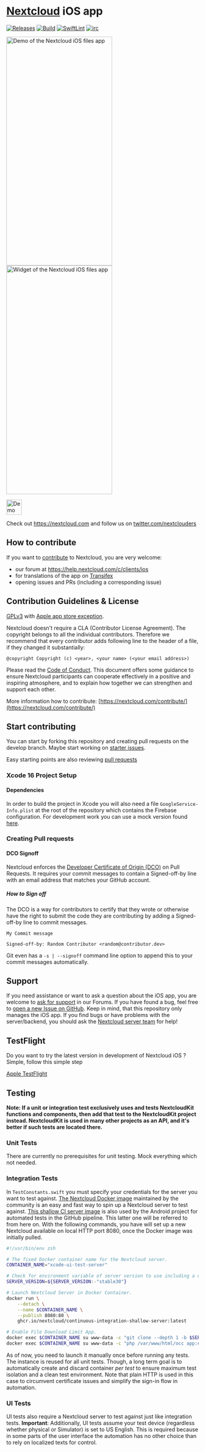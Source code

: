 # [Nextcloud](https://nextcloud.com) iOS app 
[![Releases](https://img.shields.io/github/release/nextcloud/ios.svg)](https://github.com/nextcloud/ios/releases/latest) [![Build](https://github.com/nextcloud/ios/actions/workflows/xcode.yml/badge.svg)](https://github.com/nextcloud/ios/actions/workflows/xcode.yml) [![SwiftLint](https://github.com/nextcloud/ios/actions/workflows/lint.yml/badge.svg)](https://github.com/nextcloud/ios/actions/workflows/lint.yml)
[![irc](https://img.shields.io/badge/IRC-%23nextcloud--mobile%20on%20freenode-blue.svg)](https://webchat.freenode.net/?channels=nextcloud-mobile)

<img src="Animation.gif" alt="Demo of the Nextcloud iOS files app" width="277" height="600"><img src="widget.png" alt="Widget of the Nextcloud iOS files app" width="277" height="600">

[<img src="https://developer.apple.com/assets/elements/badges/download-on-the-app-store.svg"
alt="Demo of the Nextcloud iOS files app"
height="40">](https://itunes.apple.com/us/app/nextcloud/id1125420102)

Check out https://nextcloud.com and follow us on [twitter.com/nextclouders](https://twitter.com/nextclouders)

## How to contribute
If you want to [contribute](https://nextcloud.com/contribute/) to Nextcloud, you are very welcome:

- our forum at https://help.nextcloud.com/c/clients/ios
- for translations of the app on [Transifex](https://www.transifex.com/nextcloud/nextcloud/dashboard/)
- opening issues and PRs (including a corresponding issue)

## Contribution Guidelines & License

[GPLv3](LICENSE.txt) with [Apple app store exception](COPYING.iOS).

Nextcloud doesn't require a CLA (Contributor License Agreement). The copyright belongs to all the individual contributors. Therefore we recommend that every contributor adds following line to the header of a file, if they changed it substantially:

```
@copyright Copyright (c) <year>, <your name> (<your email address>)
```

Please read the [Code of Conduct](https://nextcloud.com/code-of-conduct/). This document offers some guidance to ensure Nextcloud participants can cooperate effectively in a positive and inspiring atmosphere, and to explain how together we can strengthen and support each other.

More information how to contribute: [https://nextcloud.com/contribute/](https://nextcloud.com/contribute/)

## Start contributing

You can start by forking this repository and creating pull requests on the develop
branch. Maybe start working on [starter issues](https://github.com/nextcloud/ios/labels/good%20first%20issue). 

Easy starting points are also reviewing [pull requests](https://github.com/nextcloud/ios/pulls)

### Xcode 16 Project Setup

#### Dependencies

In order to build the project in Xcode you will also need a file `GoogleService-Info.plist` at the root of the repository which contains the Firebase configuration. For development work you can use a mock version found [here](https://github.com/firebase/quickstart-ios/blob/master/mock-GoogleService-Info.plist).

### Creating Pull requests

#### DCO Signoff

Nextcloud enforces the [Developer Certificate of Origin (DCO)](https://developercertificate.org/) on Pull Requests. It requires your commit messages to contain a Signed-off-by line with an email address that matches your GitHub account.

##### How to Sign off

The DCO is a way for contributors to certify that they wrote or otherwise have the right to submit the code they are contributing by adding a Signed-off-by line to commit messages.

```
My Commit message

Signed-off-by: Random Contributor <random@contributor.dev>
```

Git even has a `-s | --signoff` command line option to append this to your commit messages automatically.

## Support

If you need assistance or want to ask a question about the iOS app, you are welcome to [ask for support](https://help.nextcloud.com/c/clients/ios) in our Forums. If you have found a bug, feel free to [open a new Issue on GitHub](https://github.com/nextcloud/ios/issues). Keep in mind, that this repository only manages the iOS app. If you find bugs or have problems with the server/backend, you should ask the [Nextcloud server team](https://github.com/nextcloud/server) for help!

## TestFlight 

Do you want to try the latest version in development of Nextcloud iOS ? Simple, follow this simple step

[Apple TestFlight](https://testflight.apple.com/join/RXEJbWj9)

## Testing

**Note: If a unit or integration test exclusively uses and tests NextcloudKit functions and components, then add that test to the NextcloudKit project instead. NextcloudKit is used in many other projects as an API, and it's better if such tests are located there.**

### Unit Tests

There are currently no prerequisites for unit testing. Mock everything which not needed. 

### Integration Tests

In `TestConstants.swift` you must specify your credentials for the server you want to test against.
[The Nextcloud Docker image](https://github.com/nextcloud/docker) maintained by the community is an easy and fast way to spin up a Nextcloud server to test against. 
[This shallow CI server image](https://github.com/nextcloud/docker-ci/pkgs/container/continuous-integration-shallow-server) is also used by the Android project for automated tests in the GitHub pipeline.
This latter one will be referred to from here on.
With the following commands, you have will set up a new Nextcloud available on local HTTP port 8080, once the Docker image was initially pulled.

```sh
#!/usr/bin/env zsh

# The fixed Docker container name for the Nextcloud server.
CONTAINER_NAME="xcode-ui-test-server"

# Check for environment variable of server version to use including a default value.
SERVER_VERSION=${SERVER_VERSION:-"stable30"}

# Launch Nextcloud Server in Docker Container.
docker run \
    --detach \
    --name $CONTAINER_NAME \
    --publish 8080:80 \
    ghcr.io/nextcloud/continuous-integration-shallow-server:latest

# Enable File Download Limit App.
docker exec $CONTAINER_NAME su www-data -c "git clone --depth 1 -b $SERVER_VERSION https://github.com/nextcloud/files_downloadlimit.git /var/www/html/apps/files_downloadlimit/"
docker exec $CONTAINER_NAME su www-data -c "php /var/www/html/occ app:enable files_downloadlimit"
```

As of now, you need to launch it manually once before running any tests.
The instance is reused for all unit tests.
Though, a long term goal is to automatically create and discard container _per test_ to ensure maximum test isolation and a clean test environment.
Note that plain HTTP is used in this case to circumvent certificate issues and simplify the sign-in flow in automation.

### UI Tests

UI tests also require a Nextcloud server to test against just like integration tests.
**Important**: Additionally, UI tests assume your test device (regardless whether physical or Simulator) is set to US English.
This is required because in some parts of the user interface the automation has no other choice than to rely on localized texts for control.
